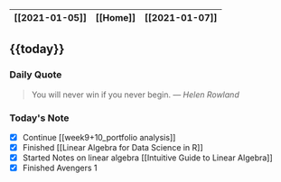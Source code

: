 | [[2021-01-05]] | [[Home]] | [[2021-01-07]] |
| :------------: | :------: | :------------: |

## {{today}}

### Daily Quote
> You will never win if you never begin.
> &mdash; <cite>Helen Rowland</cite>

### Today's Note

- [x] Continue [[week9+10_portfolio analysis]]
- [x] Finished [[Linear Algebra for Data Science in R]]
- [x] Started Notes on linear algebra [[Intuitive Guide to Linear Algebra]]
- [x] Finished Avengers 1